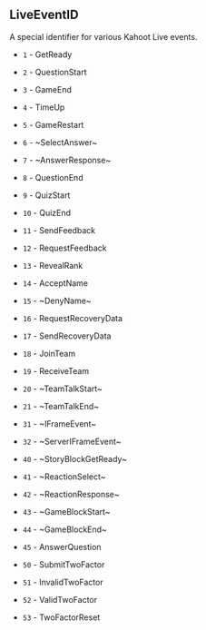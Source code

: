 ## LiveEventID
A special identifier for various Kahoot Live events.

- `1` - GetReady

- `2` - QuestionStart

- `3` - GameEnd

- `4` - TimeUp

- `5` - GameRestart

- `6` - ~SelectAnswer~

- `7` - ~AnswerResponse~

- `8` - QuestionEnd

- `9` - QuizStart

- `10` - QuizEnd

- `11` - SendFeedback

- `12` - RequestFeedback

- `13` - RevealRank

- `14` - AcceptName

- `15` - ~DenyName~

- `16` - RequestRecoveryData

- `17` - SendRecoveryData

- `18` - JoinTeam

- `19` - ReceiveTeam

- `20` - ~TeamTalkStart~

- `21` - ~TeamTalkEnd~

- `31` - ~IFrameEvent~

- `32` - ~ServerIFrameEvent~

- `40` - ~StoryBlockGetReady~

- `41` - ~ReactionSelect~

- `42` - ~ReactionResponse~

- `43` - ~GameBlockStart~

- `44` - ~GameBlockEnd~

- `45` - AnswerQuestion

- `50` - SubmitTwoFactor

- `51` - InvalidTwoFactor

- `52` - ValidTwoFactor

- `53` - TwoFactorReset
